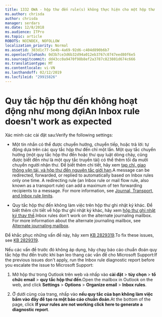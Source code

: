```yaml
---
title: 1332 OWA - hộp thư đến rule(s) không thực hiện cho một hộp thư
ms.author: chrisda
author: chrisda
manager: serdars
ms.date: 12/8/2018
ms.audience: ITPro
ms.topic: article
ROBOTS: NOINDEX, NOFOLLOW
localization_priority: Normal
ms.assetid: 383d1c77-5e4b-4a69-92d6-c404d890b6b7
ms.openlocfilehash: 0d3b7ce3d6b32d94a012eb3767c0747eed80f6e5
ms.sourcegitcommit: dd43cc0a9470f98b8ef2a3787c823801d674c666
ms.translationtype: MT
ms.contentlocale: vi-VN
ms.lasthandoff: 02/12/2019
ms.locfileid: "29915826"
---
```

# <a name="an-inbox-rule-doesnt-work-as-expected"></a><span data-ttu-id="75500-102">Quy tắc hộp thư đến không hoạt động như mong đợi</span><span class="sxs-lookup"><span data-stu-id="75500-102">An Inbox rule doesn't work as expected</span></span>

<span data-ttu-id="75500-103">Xác minh các cài đặt sau:</span><span class="sxs-lookup"><span data-stu-id="75500-103">Verify the following settings:</span></span>
  
- <span data-ttu-id="75500-p101">Một tin nhắn có thể được chuyển hướng, chuyển tiếp, hoặc trả lời: tự động dựa trên các quy tắc hộp thư đến chỉ một lần. Một quy tắc chuyển hướng (một quy tắc hộp thư đến hoặc thư quy luật dòng chảy, cũng được biết đến như là một quy tắc truyền tải) có thể thêm tối đa mười chuyển người nhận thư. Để biết thêm chi tiết, hãy xem [tạp chí, giao thông vận tải, và hộp thư đến nguyên tắc giới hạn](https://docs.microsoft.com/office365/servicedescriptions/exchange-online-service-description/exchange-online-limits).</span><span class="sxs-lookup"><span data-stu-id="75500-p101">A message can be redirected, forwarded, or replied to automatically based on Inbox rules only one time. A redirecting rule (an Inbox rule or mail flow rule, also known as a transport rule) can add a maximum of ten forwarding recipients to a message. For more information, see [Journal, Transport, and Inbox rule limits](https://docs.microsoft.com/office365/servicedescriptions/exchange-online-service-description/exchange-online-limits).</span></span>
    
- <span data-ttu-id="75500-p102">Quy tắc hộp thư đến không làm việc trên hộp thư ghi nhật ký khác. Để biết thêm chi tiết về hộp thư ghi nhật ký khác, hãy xem [hộp thư ghi nhật ký thay thế](https://docs.microsoft.com/Exchange/security-and-compliance/journaling/journaling#alternate-journaling-mailbox).</span><span class="sxs-lookup"><span data-stu-id="75500-p102">Inbox rules don't work on the alternate journaling mailbox. For more information about the alternate journaling mailbox, see [Alternate journaling mailbox](https://docs.microsoft.com/Exchange/security-and-compliance/journaling/journaling#alternate-journaling-mailbox).</span></span>
    
<span data-ttu-id="75500-109">Để khắc phục những vấn đề này, hãy xem [KB 2829319](https://support.microsoft.com/kb/2829319).</span><span class="sxs-lookup"><span data-stu-id="75500-109">To fix these issues, see [KB 2829319](https://support.microsoft.com/kb/2829319).</span></span>
  
<span data-ttu-id="75500-110">Nếu các vấn đề trước đó không áp dụng, hãy chạy báo cáo chuẩn đoán quy tắc hộp thư đến trước khi bạn leo thang các vấn đề cho Microsoft Support:</span><span class="sxs-lookup"><span data-stu-id="75500-110">If the previous issues don't apply, run the Inbox rule diagnostic report before you escalate the issue to Microsoft Support:</span></span>
  
1. <span data-ttu-id="75500-111">Mở hộp thư trong Outlook trên web và nhấp vào **cài đặt** \> **tùy chọn** \> **tổ chức email** \> **quy tắc hộp thư đến**.</span><span class="sxs-lookup"><span data-stu-id="75500-111">Open the mailbox in Outlook on the web, and click **Settings** \> **Options** \> **Organize email** \> **Inbox rules**.</span></span>
    
2. <span data-ttu-id="75500-112">Ở dưới cùng của trang, nhấp vào **nếu quy tắc của bạn không làm việc bấm vào đây để tạo ra một báo cáo chuẩn đoán**.</span><span class="sxs-lookup"><span data-stu-id="75500-112">At the bottom of the page, click **If your rules are not working click here to generate a diagnostic report**.</span></span>
    

